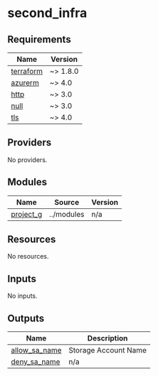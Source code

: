 # second_infra

<!-- BEGINNING OF PRE-COMMIT-OPENTOFU DOCS HOOK -->
## Requirements

| Name | Version |
|------|---------|
| <a name="requirement_terraform"></a> [terraform](#requirement\_terraform) | ~> 1.8.0 |
| <a name="requirement_azurerm"></a> [azurerm](#requirement\_azurerm) | ~> 4.0 |
| <a name="requirement_http"></a> [http](#requirement\_http) | ~> 3.0 |
| <a name="requirement_null"></a> [null](#requirement\_null) | ~> 3.0 |
| <a name="requirement_tls"></a> [tls](#requirement\_tls) | ~> 4.0 |

## Providers

No providers.

## Modules

| Name | Source | Version |
|------|--------|---------|
| <a name="module_project_g"></a> [project\_g](#module\_project\_g) | ../modules | n/a |

## Resources

No resources.

## Inputs

No inputs.

## Outputs

| Name | Description |
|------|-------------|
| <a name="output_allow_sa_name"></a> [allow\_sa\_name](#output\_allow\_sa\_name) | Storage Account Name |
| <a name="output_deny_sa_name"></a> [deny\_sa\_name](#output\_deny\_sa\_name) | n/a |
<!-- END OF PRE-COMMIT-OPENTOFU DOCS HOOK -->
